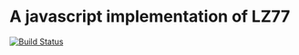 # A javascript implementation of LZ77

[![Build Status](https://travis-ci.org/alvisisme/LZ77.png)](https://travis-ci.org/alvisisme/LZ77)